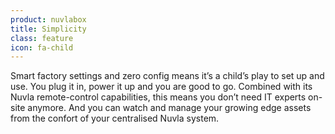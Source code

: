 ```yaml
---
product: nuvlabox
title: Simplicity
class: feature
icon: fa-child
---
```


Smart factory settings and zero config means it’s a child’s play to set up and use. You plug it in, power it up and you are good to go. Combined with its Nuvla remote-control capabilities, this means you don’t need IT experts on-site anymore. And you can watch and manage your growing edge assets from the confort of your centralised Nuvla system.
